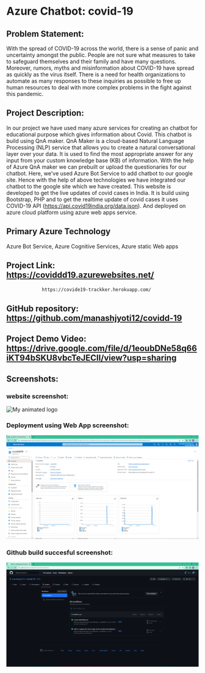 # Azure Chatbot: covid-19

## Problem Statement:

With the spread of COVID-19 across the world, there is a sense of panic and uncertainty amongst the public. People are not sure what measures to take to safeguard themselves and their family and have many questions. Moreover, rumors, myths and misinformation about COVID-19 have spread as quickly as the virus itself. There is a need for health organizations to automate as many responses to these inquiries as possible to free up human resources to deal with more complex problems in the fight against this pandemic.

## Project Description:

In our project we have used many azure services for creating an chatbot for educational purpose which gives information about Covid. This chatbot is build using QnA maker.  QnA Maker is a cloud-based Natural Language Processing (NLP) service that allows you to create a natural conversational layer over your data. It is used to find the most appropriate answer for any input from your custom knowledge base (KB) of information. With the help of Azure QnA maker we can prebuilt or upload the questionaries for our chatbot. Here, we've used Azure Bot Service to add chatbot to our google site. Hence with the help of above technologies we have integrated our chatbot to the google site which we have created.
This website is developed to get the live updates of covid cases in India. It is build using Bootstrap, PHP and to get the realtime update of covid cases it uses COVID-19 API (https://api.covid19india.org/data.json). And deployed on azure cloud platform using azure web apps service.

## Primary Azure Technology

Azure Bot Service, Azure Cognitive Services, Azure static Web apps

## Project Link: https://coviddd19.azurewebsites.net/
                 https://covide19-trackker.herokuapp.com/

##  GitHub repository: https://github.com/manashjyoti12/covidd-19

## Project Demo Video: https://drive.google.com/file/d/1eoubDNe58q66iKT94bSKU8vbcTeJECII/view?usp=sharing

## Screenshots:

### website screenshot:
![My animated logo](images/website.png)

### Deployment using Web App screenshot:
![My animated logo](images/web-app.png)

### Github build succesful screenshot:
![My animated logo](images/github.png)
